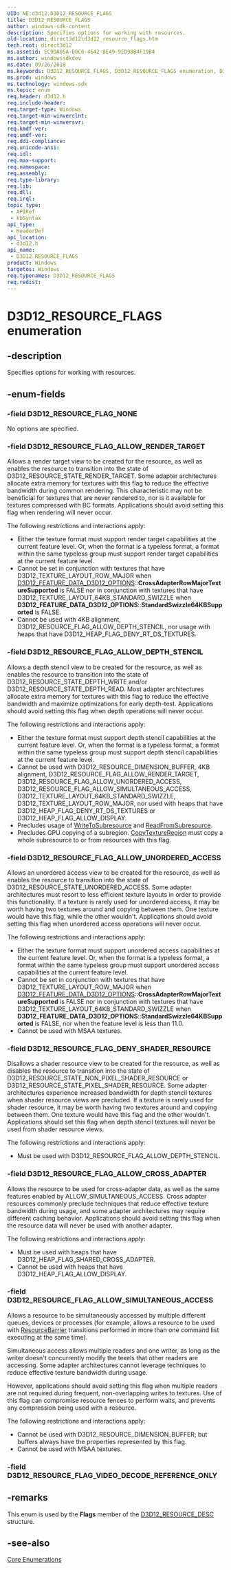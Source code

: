 ```yaml
---
UID: NE:d3d12.D3D12_RESOURCE_FLAGS
title: D3D12_RESOURCE_FLAGS
author: windows-sdk-content
description: Specifies options for working with resources.
old-location: direct3d12\d3d12_resource_flags.htm
tech.root: direct3d12
ms.assetid: EC9DA05A-D0C0-4642-8E49-9ED98B4F19B4
ms.author: windowssdkdev
ms.date: 09/26/2018
ms.keywords: D3D12_RESOURCE_FLAGS, D3D12_RESOURCE_FLAGS enumeration, D3D12_RESOURCE_FLAG_ALLOW_CROSS_ADAPTER, D3D12_RESOURCE_FLAG_ALLOW_DEPTH_STENCIL, D3D12_RESOURCE_FLAG_ALLOW_RENDER_TARGET, D3D12_RESOURCE_FLAG_ALLOW_SIMULTANEOUS_ACCESS, D3D12_RESOURCE_FLAG_ALLOW_UNORDERED_ACCESS, D3D12_RESOURCE_FLAG_DENY_SHADER_RESOURCE, D3D12_RESOURCE_FLAG_NONE, D3D12_RESOURCE_FLAG_VIDEO_DECODE_REFERENCE_ONLY, d3d12/D3D12_RESOURCE_FLAGS, d3d12/D3D12_RESOURCE_FLAG_ALLOW_CROSS_ADAPTER, d3d12/D3D12_RESOURCE_FLAG_ALLOW_DEPTH_STENCIL, d3d12/D3D12_RESOURCE_FLAG_ALLOW_RENDER_TARGET, d3d12/D3D12_RESOURCE_FLAG_ALLOW_SIMULTANEOUS_ACCESS, d3d12/D3D12_RESOURCE_FLAG_ALLOW_UNORDERED_ACCESS, d3d12/D3D12_RESOURCE_FLAG_DENY_SHADER_RESOURCE, d3d12/D3D12_RESOURCE_FLAG_NONE, d3d12/D3D12_RESOURCE_FLAG_VIDEO_DECODE_REFERENCE_ONLY, direct3d12.d3d12_resource_flags
ms.prod: windows
ms.technology: windows-sdk
ms.topic: enum
req.header: d3d12.h
req.include-header: 
req.target-type: Windows
req.target-min-winverclnt: 
req.target-min-winversvr: 
req.kmdf-ver: 
req.umdf-ver: 
req.ddi-compliance: 
req.unicode-ansi: 
req.idl: 
req.max-support: 
req.namespace: 
req.assembly: 
req.type-library: 
req.lib: 
req.dll: 
req.irql: 
topic_type:
 - APIRef
 - kbSyntax
api_type:
 - HeaderDef
api_location:
 - d3d12.h
api_name:
 - D3D12_RESOURCE_FLAGS
product: Windows
targetos: Windows
req.typenames: D3D12_RESOURCE_FLAGS
req.redist: 
---
```


# D3D12_RESOURCE_FLAGS enumeration


## -description


Specifies options for working with resources.
        


## -enum-fields




### -field D3D12_RESOURCE_FLAG_NONE

No options are specified.
          


### -field D3D12_RESOURCE_FLAG_ALLOW_RENDER_TARGET

Allows a render target view to be created for the resource, as well as enables the resource to transition into the state of D3D12_RESOURCE_STATE_RENDER_TARGET. Some adapter architectures allocate extra memory for textures with this flag to reduce the effective bandwidth during common rendering. This characteristic may not be beneficial for textures that are never rendered to, nor is it available for textures compressed with BC formats. Applications should avoid setting this flag when rendering will never occur.


The following restrictions and interactions apply:

<ul>
<li> Either the texture format must support render target capabilities at the current feature level. Or, when the format is a typeless format, a format within the same typeless group must support render target capabilities at the current feature level.</li>
<li>Cannot be set in conjunction with textures that have D3D12_TEXTURE_LAYOUT_ROW_MAJOR when <a href="https://msdn.microsoft.com/3193E3CC-C6CA-43D4-8D8C-41B7FCEE2BDF">D3D12_FEATURE_DATA_D3D12_OPTIONS</a>::<b>CrossAdapterRowMajorTextureSupported</b> is FALSE nor in conjunction with textures that have D3D12_TEXTURE_LAYOUT_64KB_STANDARD_SWIZZLE when     <b>D3D12_FEATURE_DATA_D3D12_OPTIONS</b>::<b>StandardSwizzle64KBSupported</b> is FALSE.
</li>
<li>Cannot be used with 4KB alignment, D3D12_RESOURCE_FLAG_ALLOW_DEPTH_STENCIL, nor usage with heaps that have D3D12_HEAP_FLAG_DENY_RT_DS_TEXTURES.</li>
</ul>

### -field D3D12_RESOURCE_FLAG_ALLOW_DEPTH_STENCIL

Allows a depth stencil view to be created for the resource, as well as enables the resource to transition into the state of D3D12_RESOURCE_STATE_DEPTH_WRITE and/or D3D12_RESOURCE_STATE_DEPTH_READ. Most adapter architectures allocate extra memory for textures with this flag to reduce the effective bandwidth and maximize optimizations for early depth-test. Applications should avoid setting this flag when depth operations will never occur.


The following restrictions and interactions apply:

<ul>
<li>Either the texture format must support depth stencil capabilities at the current feature level. Or, when the format is a typeless format, a format within the same typeless group must support depth stencil capabilities at the current feature level.</li>
<li>Cannot be used with D3D12_RESOURCE_DIMENSION_BUFFER, 4KB alignment, D3D12_RESOURCE_FLAG_ALLOW_RENDER_TARGET, D3D12_RESOURCE_FLAG_ALLOW_UNORDERED_ACCESS, D3D12_RESOURCE_FLAG_ALLOW_SIMULTANEOUS_ACCESS, D3D12_TEXTURE_LAYOUT_64KB_STANDARD_SWIZZLE, D3D12_TEXTURE_LAYOUT_ROW_MAJOR, nor used with heaps that have D3D12_HEAP_FLAG_DENY_RT_DS_TEXTURES or D3D12_HEAP_FLAG_ALLOW_DISPLAY.
</li>
<li>Precludes usage of <a href="https://msdn.microsoft.com/8781E2FE-8D82-41F5-B541-A96DA11CA290">WriteToSubresource</a> and <a href="https://msdn.microsoft.com/A1F61217-A383-49BF-B675-FBC7F6D015DB">ReadFromSubresource</a>.
</li>
<li>Precludes GPU copying of a subregion. <a href="https://msdn.microsoft.com/2EAFC6B9-376C-4801-8E53-BF0DB08943AA">CopyTextureRegion</a> must copy a whole subresource to or from resources with this flag.</li>
</ul>

### -field D3D12_RESOURCE_FLAG_ALLOW_UNORDERED_ACCESS

Allows an unordered access view to be created for the resource, as well as enables the resource to transition into the state of D3D12_RESOURCE_STATE_UNORDERED_ACCESS. Some adapter architectures must resort to less efficient texture layouts in order to provide this functionality. If a texture is rarely used for unordered access, it may be worth having two textures around and copying between them. One texture would have this flag, while the other wouldn't. Applications should avoid setting this flag when unordered access operations will never occur.


The following restrictions and interactions apply:

<ul>
<li>Either the texture format must support unordered access capabilities at the current feature level. Or, when the format is a typeless format, a format within the same typeless group must support unordered access capabilities at the current feature level.
</li>
<li>Cannot be set in conjunction with textures that have D3D12_TEXTURE_LAYOUT_ROW_MAJOR when <a href="https://msdn.microsoft.com/3193E3CC-C6CA-43D4-8D8C-41B7FCEE2BDF">D3D12_FEATURE_DATA_D3D12_OPTIONS</a>::<b>CrossAdapterRowMajorTextureSupported</b> is FALSE nor in conjunction with textures that have D3D12_TEXTURE_LAYOUT_64KB_STANDARD_SWIZZLE when <b>D3D12_FEATURE_DATA_D3D12_OPTIONS</b>::<b>StandardSwizzle64KBSupported</b> is FALSE, nor when the feature level is less than 11.0.
</li>
<li>Cannot be used with MSAA textures. </li>
</ul>

### -field D3D12_RESOURCE_FLAG_DENY_SHADER_RESOURCE

Disallows a shader resource view to be created for the resource, as well as disables the resource to transition into the state of D3D12_RESOURCE_STATE_NON_PIXEL_SHADER_RESOURCE or D3D12_RESOURCE_STATE_PIXEL_SHADER_RESOURCE. Some adapter architectures experience increased bandwidth for depth stencil textures when shader resource views are precluded. If a texture is rarely used for shader resource, it may be worth having two textures around and copying between them. One texture would have this flag and the other wouldn't. Applications should set this flag when depth stencil textures will never be used from shader resource views.


The following restrictions and interactions apply:


<ul>
<li>Must be used with D3D12_RESOURCE_FLAG_ALLOW_DEPTH_STENCIL. 
</li>
</ul>

### -field D3D12_RESOURCE_FLAG_ALLOW_CROSS_ADAPTER

Allows the resource to be used for cross-adapter data, as well as the same features enabled by ALLOW_SIMULTANEOUS_ACCESS. Cross adapter resources commonly preclude techniques that reduce effective texture bandwidth during usage, and some adapter architectures may require different caching behavior. Applications should avoid setting this flag when the resource data will never be used with another adapter.

The following restrictions and interactions apply:


<ul>
<li>Must be used with heaps that have D3D12_HEAP_FLAG_SHARED_CROSS_ADAPTER.</li>
<li>Cannot be used with heaps that have D3D12_HEAP_FLAG_ALLOW_DISPLAY.</li>
</ul>

### -field D3D12_RESOURCE_FLAG_ALLOW_SIMULTANEOUS_ACCESS

Allows a resource to be simultaneously accessed by multiple different queues, devices or processes (for example, allows a resource to be used with <a href="https://msdn.microsoft.com/AA788F94-122B-4132-BED5-162EAC683676">ResourceBarrier</a> transitions performed in more than one command list 
	executing at the same time). 

Simultaneous access allows multiple readers and one writer, as long as the writer doesn't concurrently modify the texels that other readers are accessing. Some adapter architectures cannot leverage techniques to reduce effective texture bandwidth during usage. 

However, applications should avoid setting this flag when multiple readers are not required during frequent, non-overlapping writes to textures. Use of this flag can compromise resource fences to perform waits, and prevents any compression being used with a resource.

The following restrictions and interactions apply:


<ul>
<li>Cannot be used with D3D12_RESOURCE_DIMENSION_BUFFER; but buffers always have the properties represented by this flag.
</li>
<li>Cannot be used with MSAA textures.</li>
</ul>

### -field D3D12_RESOURCE_FLAG_VIDEO_DECODE_REFERENCE_ONLY


## -remarks



This enum is used by the <b>Flags</b> member of the <a href="https://msdn.microsoft.com/908BCB65-A7C6-473D-81AB-CCCA029AB6F9">D3D12_RESOURCE_DESC</a> structure.
        




## -see-also




<a href="https://msdn.microsoft.com/76E76C85-128E-4F0E-9711-C72C4CF6C835">Core Enumerations</a>
 

 

